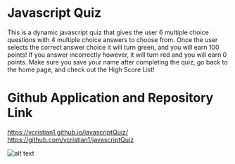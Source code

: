 # Javascript Quiz

This is a dynamic javascript quiz that gives the user 6 multiple choice questions with 4 multiple choice answers to choose from. Once the user selects the correct answer choice it will turn green, and you will earn 100 points! If you answer incorrectly however, it will turn red and you will earn 0 points. Make sure you save your name after completing the quiz, go back to the home page, and check out the High Score List!

# Github Application and Repository Link
https://vcristian1.github.io/javascriptQuiz/
https://github.com/vcristian1/javascriptQuiz

![alt text]()